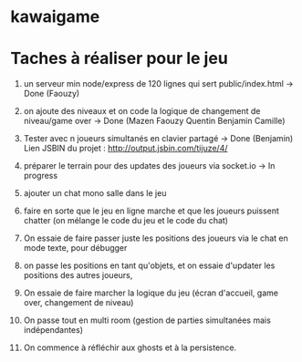 # kawaigame

# Taches à réaliser pour le jeu

1) un serveur min node/express de 120 lignes qui sert public/index.html -> Done (Faouzy)

2) on ajoute des niveaux et on code la logique de changement de niveau/game over -> Done  (Mazen Faouzy Quentin Benjamin Camille)

3) Tester avec n joueurs simultanés en clavier partagé -> Done (Benjamin)
Lien JSBIN du projet : http://output.jsbin.com/tijuze/4/

4) préparer le terrain pour des updates des joueurs via socket.io -> In progress

5) ajouter un chat mono salle dans le jeu

6) faire en sorte que le jeu en ligne marche et que les joueurs puissent chatter (on mélange le code du jeu et le code du chat)

7) On essaie de faire passer juste les positions des joueurs via le chat en mode texte, pour débugger
8) on passe les positions en tant qu'objets, et on essaie d'updater les positions des autres joueurs,
9) On essaie de faire marcher la logique du jeu (écran d'accueil, game over, changement de niveau)
10) On passe tout en multi room (gestion de parties simultanées mais indépendantes)
11) On commence à réfléchir aux ghosts et à la persistence.